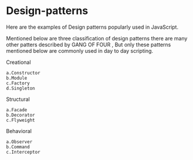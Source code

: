 # Design-patterns

Here are the examples of Design patterns popularly used in JavaScript.

Mentioned below are three classification of design patterns there are many other patters described by GANG OF FOUR , But only these patterns mentioned below are commonly used in day to day scripting.

Creational

    a.Constructor
    b.Module
    c.Factory
    d.Singleton

Structural

    a.Facade
    b.Decorator
    c.Flyweight

Behavioral

    a.Observer
    b.Command
    c.Interceptor
